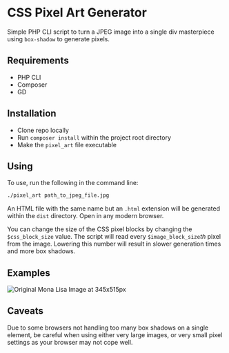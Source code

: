 # CSS Pixel Art Generator

Simple PHP CLI script to turn a JPEG image into a single div masterpiece using `box-shadow` to generate pixels.

## Requirements

* PHP CLI
* Composer
* GD

## Installation

* Clone repo locally
* Run `composer install` within the project root directory
* Make the `pixel_art` file executable

## Using

To use, run the following in the command line:

```sh
./pixel_art path_to_jpeg_file.jpg
```

An HTML file with the same name but an `.html` extension will be generated within the `dist` directory. Open in any modern browser.

You can change the size of the CSS pixel blocks by changing the `$css_block_size` value. The script will read every `$image_block_size`*th* pixel from the image. Lowering this number will result in slower generation times and more box shadows.

## Examples

![Original Mona Lisa Image at 345x515px](/AshleyJSheridan/css-pixel-art-generator/master/docs/original.jpg)

## Caveats

Due to some browsers not handling too many box shadows on a single element, be careful when using either very large images, or very small pixel settings as your browser may not cope well.